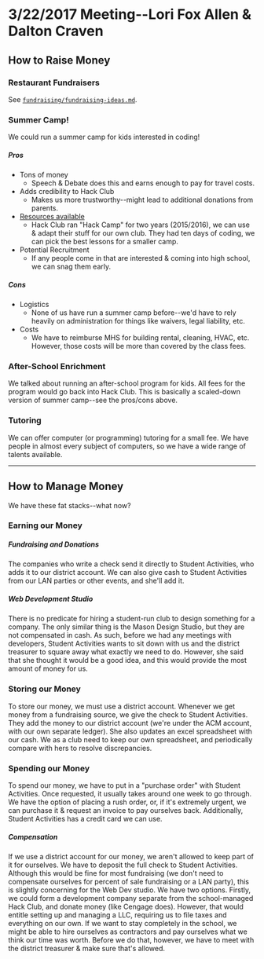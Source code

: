 # 3/22/2017 Meeting--Lori Fox Allen & Dalton Craven

## How to Raise Money

### Restaurant Fundraisers

See [`fundraising/fundraising-ideas.md`](../fundraising-ideas.md).

### Summer Camp!

We could run a summer camp for kids interested in coding!

##### Pros

- Tons of money
  - Speech & Debate does this and earns enough to pay for travel costs.
- Adds credibility to Hack Club
  - Makes us more trustworthy--might lead to additional donations from parents.
- [Resources available](https://github.com/hackclub/camp)
  - Hack Club ran "Hack Camp" for two years (2015/2016), we can use & adapt their stuff for our own club. They had ten days of coding, we can pick the best lessons for a smaller camp.
- Potential Recruitment
  - If any people come in that are interested & coming into high school, we can snag them early.

##### Cons

- Logistics
  - None of us have run a summer camp before--we'd have to rely heavily on administration for things like waivers, legal liability, etc.
- Costs
  - We have to reimburse MHS for building rental, cleaning, HVAC, etc. However, those costs will be more than covered by the class fees.

### After-School Enrichment

We talked about running an after-school program for kids. All fees for the program would go back into Hack Club. This is basically a scaled-down version of summer camp--see the pros/cons above.

### Tutoring

We can offer computer (or programming) tutoring for a small fee. We have people in almost every subject of computers, so we have a wide range of talents available.

---

## How to Manage Money

We have these fat stacks--what now?

### Earning our Money

##### Fundraising and Donations

The companies who write a check send it directly to Student Activities, who adds it to our district account. We can also give cash to Student Activities from our LAN parties or other events, and she'll add it.

##### Web Development Studio

There is no predicate for hiring a student-run club to design something for a company. The only similar thing is the Mason Design Studio, but they are not compensated in cash. As such, before we had any meetings with developers, Student Activities wants to sit down with us and the district treasurer to square away what exactly we need to do. However, she said that she thought it would be a good idea, and this would provide the most amount of money for us.

### Storing our Money

To store our money, we must use a district account. Whenever we get money from a fundraising source, we give the check to Student Activities. They add the money to our district account (we're under the ACM account, with our own separate ledger). She also updates an excel spreadsheet with our cash. We as a club need to keep our own spreadsheet, and periodically compare with hers to resolve discrepancies.

### Spending our Money

To spend our money, we have to put in a "purchase order" with Student Activities. Once requested, it usually takes around one week to go through. We have the option of placing a rush order, or, if it's extremely urgent, we can purchase it & request an invoice to pay ourselves back. Additionally, Student Activities has a credit card we can use.

##### Compensation

If we use a district account for our money, we aren't allowed to keep part of it for ourselves. We have to deposit the full check to Student Activities. Although this would be fine for most fundraising (we don't need to compensate ourselves for percent of sale fundraising or a LAN party), this is slightly concerning for the Web Dev studio. We have two options. Firstly, we could form a development company separate from the school-managed Hack Club, and donate money (like Cengage does). However, that would entitle setting up and managing a LLC, requiring us to file taxes and everything on our own. If we want to stay completely in the school, we might be able to hire ourselves as contractors and pay ourselves what we think our time was worth. Before we do that, however, we have to meet with the district treasurer & make sure that's allowed.
